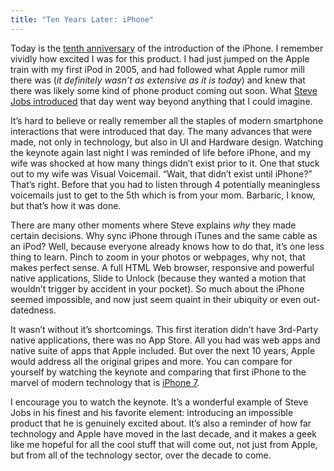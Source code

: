 ```yaml
---
title: "Ten Years Later: iPhone"
---
```


Today is the [tenth anniversary][1] of the introduction of the iPhone. I remember vividly how excited I was for this product. I had just jumped on the Apple train with my first iPod in 2005, and had followed what Apple rumor mill there was (*it definitely wasn’t as extensive as it is today*) and knew that there was likely some kind of phone product coming out soon. What [Steve Jobs introduced][2] that day went way beyond anything that I could imagine.

It’s hard to believe or really remember all the staples of modern smartphone interactions that were introduced that day. The many advances that were made, not only in technology, but also in UI and Hardware design. Watching the keynote again last night I was reminded of life before iPhone, and my wife was shocked at how many things didn’t exist prior to it. One that stuck out to my wife was Visual Voicemail. “Wait, that didn’t exist until iPhone?” That’s right. Before that you had to listen through 4 potentially meaningless voicemails just to get to the 5th which is from your mom. Barbaric, I know, but that’s how it was done.

There are many other moments where Steve explains *why* they made certain decisions. Why sync iPhone through iTunes and the same cable as an iPod? Well, because everyone already knows how to do that, it’s one less thing to learn. Pinch to zoom in your photos or webpages, why not, that makes perfect sense. A full HTML Web browser, responsive and powerful native applications, Slide to Unlock (because they wanted a motion that wouldn’t trigger by accident in your pocket). So much about the iPhone seemed impossible, and now just seem quaint in their ubiquity or even out-datedness.

It wasn’t without it’s shortcomings. This first iteration didn’t have 3rd-Party native applications, there was no App Store. All you had was web apps and native suite of apps that Apple included. But over the next 10 years, Apple would address all the original gripes and more. You can compare for yourself by watching the keynote and comparing that first iPhone to the marvel of modern technology that is [iPhone 7][3].

I encourage you to watch the keynote. It’s a wonderful example of Steve Jobs in his finest and his favorite element: introducing an impossible product that he is genuinely excited about. It’s also a reminder of how far technology and Apple have moved in the last decade, and it makes a geek like me hopeful for all the cool stuff that will come out, not just from Apple, but from all of the technology sector, over the decade to come.

[1]: http://www.apple.com/newsroom/2017/01/iphone-at-ten-the-revolution-continues.html
[2]: https://youtu.be/MnrJzXM7a6o
[3]: https://web.archive.org/web/20170110224036/https://www.apple.com/iphone-7/
